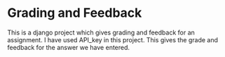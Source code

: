 # Grading and Feedback
This is a django project which gives grading and feedback for an assignment.
I have used API_key in this project. This gives the grade and feedback for the answer we have entered.
